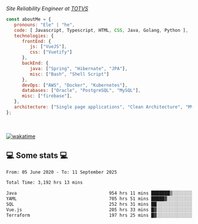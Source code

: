 <p><em>Site Reliability Engineer at <a href="https://www.totvs.com/">TOTVS</a></br>
</em></p>


```javascript
const aboutMe = {
   pronouns: "Ele" | "he",
   code: [ Javascript, Typescript, HTML, CSS, Java, Golang, Python ],
   technologies: {
      frontEnd: {
         js: ["VueJS"],
         css: ["Vuetify"]
      },
      backEnd: {
         java: ["Spring", "Hibernate", "JPA"],
         misc: ["Bash", "Shell Script"]
      },
      devOps: ["AWS", "Docker", "Kubernetes"],
      databases: ["Oracle", "PostgreSQL", "MySQL"],
      misc: ["firebase"],
   },
   architecture: ["Single page applications", "Clean Architecture", "MVC", "Microservices"],
};
```
</br></br>
[![wakatime](https://wakatime.com/badge/user/a3a8ed06-d304-4d6b-bc86-4adc418cdea7.svg)](https://wakatime.com/@a3a8ed06-d304-4d6b-bc86-4adc418cdea7)
<h2>💻 Some stats 💻</h2>

<!--START_SECTION:waka-->

```txt
From: 05 June 2020 - To: 11 September 2025

Total Time: 3,192 hrs 13 mins

Java                                   954 hrs 11 mins ███████▒░░░░░░░░░░░░░░░░░   29.89 %
YAML                                   705 hrs 51 mins █████▓░░░░░░░░░░░░░░░░░░░   22.11 %
SQL                                    252 hrs 31 mins ██░░░░░░░░░░░░░░░░░░░░░░░   07.91 %
Vue.js                                 205 hrs 33 mins █▓░░░░░░░░░░░░░░░░░░░░░░░   06.44 %
Terraform                              197 hrs 25 mins █▓░░░░░░░░░░░░░░░░░░░░░░░   06.18 %
```

<!--END_SECTION:waka-->
